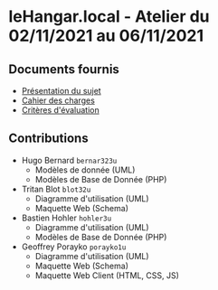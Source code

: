 # leHangar.local - Atelier du 02/11/2021 au 06/11/2021

## Documents fournis
- [Présentation du sujet](https://arche.univ-lorraine.fr/pluginfile.php/2676892/mod_resource/content/0/prez-cc.pdf "Présentation du sujet sous forme de slides hébergé sur Arches")
- [Cahier des charges](https://arche.univ-lorraine.fr/pluginfile.php/2676864/mod_resource/content/0/atelier-1-2021-CC.pdf "Cachier des charges sous forme PDF hébergé sur Arches")
- [Critères d'évaluation](https://arche.univ-lorraine.fr/pluginfile.php/2668108/mod_resource/content/0/atelier-1-2021-criteres.pdf "Critères d'évaluation sous forme PDF hébergé sur Arches")

## Contributions
- Hugo Bernard `bernar323u`
    *   Modèles de donnée (UML)
    *   Modèles de Base de Donnée (PHP)
- Tritan Blot `blot32u`
    *   Diagramme d'utilisation (UML)
    *   Maquette Web (Schema)
- Bastien Hohler `hohler3u`
    *   Diagramme d'utilisation (UML)
    *   Modèles de Base de Donnée (PHP)
- Geoffrey Porayko `porayko1u`
    *   Diagramme d'utilisation (UML)
    *   Maquette Web (Schema)
    *   Maquette Web Client (HTML, CSS, JS)
